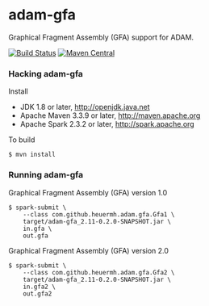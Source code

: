 # adam-gfa

Graphical Fragment Assembly (GFA) support for ADAM.

[![Build Status](https://travis-ci.org/heuermh/adam-gfa.svg?branch=master)](https://travis-ci.org/heuermh/adam-gfa)
[![Maven Central](https://img.shields.io/maven-central/v/com.github.heuermh.adamgfa/adam-gfa_2.11.svg?maxAge=600)](http://search.maven.org/#search%7Cga%7C1%7Ccom.github.heuermh.adamgfa)

### Hacking adam-gfa

Install

 * JDK 1.8 or later, http://openjdk.java.net
 * Apache Maven 3.3.9 or later, http://maven.apache.org
 * Apache Spark 2.3.2 or later, http://spark.apache.org


To build

    $ mvn install


### Running adam-gfa

Graphical Fragment Assembly (GFA) version 1.0
```
$ spark-submit \
    --class com.github.heuermh.adam.gfa.Gfa1 \
    target/adam-gfa_2.11-0.2.0-SNAPSHOT.jar \
    in.gfa \
    out.gfa
```

Graphical Fragment Assembly (GFA) version 2.0
```
$ spark-submit \
    --class com.github.heuermh.adam.gfa.Gfa2 \
    target/adam-gfa_2.11-0.2.0-SNAPSHOT.jar \
    in.gfa2 \
    out.gfa2
```
